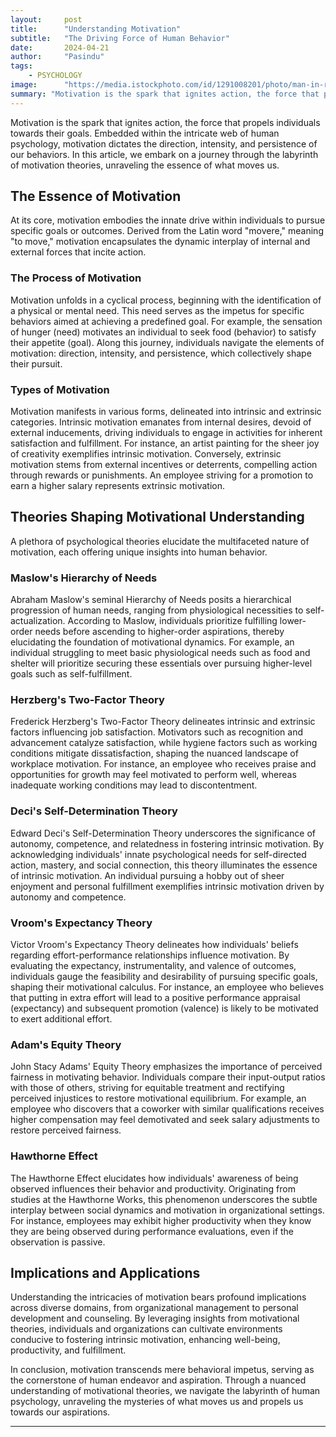 ```yaml
---
layout:     post
title:      "Understanding Motivation"
subtitle:   "The Driving Force of Human Behavior"
date:       2024-04-21
author:     "Pasindu"
tags:
    - PSYCHOLOGY
image:      "https://media.istockphoto.com/id/1291008201/photo/man-in-red-shirt-preparing-for-stair-run.jpg?s=612x612&w=0&k=20&c=dmlyOH9z1zoHLAROv7GfrzlZe398VHjJQT0FQ8OLX1o="
summary: "Motivation is the spark that ignites action, the force that propels individuals towards their goals. Embedded within the intricate web of human psychology, motivation dictates the direction, intensity, and persistence of our behaviors. In this article, we embark on a journey through the labyrinth of motivation theories, unraveling the essence of what moves us."
---
```


Motivation is the spark that ignites action, the force that propels individuals towards their goals. Embedded within the intricate web of human psychology, motivation dictates the direction, intensity, and persistence of our behaviors. In this article, we embark on a journey through the labyrinth of motivation theories, unraveling the essence of what moves us.

## **The Essence of Motivation**

At its core, motivation embodies the innate drive within individuals to pursue specific goals or outcomes. Derived from the Latin word "movere," meaning "to move," motivation encapsulates the dynamic interplay of internal and external forces that incite action.

### **The Process of Motivation**

Motivation unfolds in a cyclical process, beginning with the identification of a physical or mental need. This need serves as the impetus for specific behaviors aimed at achieving a predefined goal. For example, the sensation of hunger (need) motivates an individual to seek food (behavior) to satisfy their appetite (goal). Along this journey, individuals navigate the elements of motivation: direction, intensity, and persistence, which collectively shape their pursuit.

### **Types of Motivation**

Motivation manifests in various forms, delineated into intrinsic and extrinsic categories. Intrinsic motivation emanates from internal desires, devoid of external inducements, driving individuals to engage in activities for inherent satisfaction and fulfillment. For instance, an artist painting for the sheer joy of creativity exemplifies intrinsic motivation. Conversely, extrinsic motivation stems from external incentives or deterrents, compelling action through rewards or punishments. An employee striving for a promotion to earn a higher salary represents extrinsic motivation.

## **Theories Shaping Motivational Understanding**

A plethora of psychological theories elucidate the multifaceted nature of motivation, each offering unique insights into human behavior.

### **Maslow's Hierarchy of Needs**

Abraham Maslow's seminal Hierarchy of Needs posits a hierarchical progression of human needs, ranging from physiological necessities to self-actualization. According to Maslow, individuals prioritize fulfilling lower-order needs before ascending to higher-order aspirations, thereby elucidating the foundation of motivational dynamics. For example, an individual struggling to meet basic physiological needs such as food and shelter will prioritize securing these essentials over pursuing higher-level goals such as self-fulfillment.

### **Herzberg's Two-Factor Theory**

Frederick Herzberg's Two-Factor Theory delineates intrinsic and extrinsic factors influencing job satisfaction. Motivators such as recognition and advancement catalyze satisfaction, while hygiene factors such as working conditions mitigate dissatisfaction, shaping the nuanced landscape of workplace motivation. For instance, an employee who receives praise and opportunities for growth may feel motivated to perform well, whereas inadequate working conditions may lead to discontentment.

### **Deci's Self-Determination Theory**

Edward Deci's Self-Determination Theory underscores the significance of autonomy, competence, and relatedness in fostering intrinsic motivation. By acknowledging individuals' innate psychological needs for self-directed action, mastery, and social connection, this theory illuminates the essence of intrinsic motivation. An individual pursuing a hobby out of sheer enjoyment and personal fulfillment exemplifies intrinsic motivation driven by autonomy and competence.

### **Vroom's Expectancy Theory**

Victor Vroom's Expectancy Theory delineates how individuals' beliefs regarding effort-performance relationships influence motivation. By evaluating the expectancy, instrumentality, and valence of outcomes, individuals gauge the feasibility and desirability of pursuing specific goals, shaping their motivational calculus. For instance, an employee who believes that putting in extra effort will lead to a positive performance appraisal (expectancy) and subsequent promotion (valence) is likely to be motivated to exert additional effort.

### **Adam's Equity Theory**

John Stacy Adams' Equity Theory emphasizes the importance of perceived fairness in motivating behavior. Individuals compare their input-output ratios with those of others, striving for equitable treatment and rectifying perceived injustices to restore motivational equilibrium. For example, an employee who discovers that a coworker with similar qualifications receives higher compensation may feel demotivated and seek salary adjustments to restore perceived fairness.

### **Hawthorne Effect**

The Hawthorne Effect elucidates how individuals' awareness of being observed influences their behavior and productivity. Originating from studies at the Hawthorne Works, this phenomenon underscores the subtle interplay between social dynamics and motivation in organizational settings. For instance, employees may exhibit higher productivity when they know they are being observed during performance evaluations, even if the observation is passive.

## **Implications and Applications**

Understanding the intricacies of motivation bears profound implications across diverse domains, from organizational management to personal development and counseling. By leveraging insights from motivational theories, individuals and organizations can cultivate environments conducive to fostering intrinsic motivation, enhancing well-being, productivity, and fulfillment.

In conclusion, motivation transcends mere behavioral impetus, serving as the cornerstone of human endeavor and aspiration. Through a nuanced understanding of motivational theories, we navigate the labyrinth of human psychology, unraveling the mysteries of what moves us and propels us towards our aspirations.

---